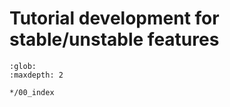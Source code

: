 # Tutorial development for stable/unstable features

```{toctree}
:glob:
:maxdepth: 2

*/00_index
```
